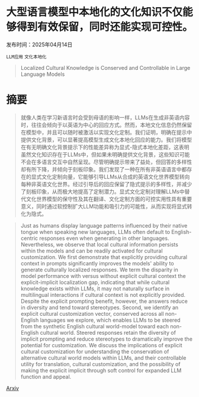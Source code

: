 # 大型语言模型中本地化的文化知识不仅能够得到有效保留，同时还能实现可控性。

发布时间：2025年04月14日

`LLM应用` `文化本地化`

> Localized Cultural Knowledge is Conserved and Controllable in Large Language Models

# 摘要

> 就像人类在学习新语言时会受到母语的影响一样，LLMs在生成非英语内容时，往往会倾向于以英语为中心的回应方式。然而，本地文化信息仍然保留在模型中，并且可以随时被激活以实现文化定制。我们证明，明确在提示中提供文化背景，可以显著提高模型生成文化本地化回应的能力。我们将模型在有无明确文化背景提示下的性能差异称为显式-隐式本地化差距，这表明虽然文化知识存在于LLMs中，但如果未明确提供文化背景，这些知识可能不会在多语言交互中自然呈现。尽管明确提示带来了益处，但回答的多样性却有所下降，并倾向于刻板印象。我们发现了一种在所有非英语语言中都存在的显式文化定制向量，它能够引导LLMs从合成的英语文化世界模型转向每种非英语文化世界。经过引导后的回应保留了隐式提示的多样性，并减少了刻板印象，从而极大地提高了定制潜力。显式文化定制对理解LLMs中替代文化世界模型的保守性及其在翻译、文化定制方面的可控实用性具有重要意义，同时通过软控制扩大LLM功能和吸引力的可能性，从而实现将显式转化为隐式。

> Just as humans display language patterns influenced by their native tongue when speaking new languages, LLMs often default to English-centric responses even when generating in other languages. Nevertheless, we observe that local cultural information persists within the models and can be readily activated for cultural customization. We first demonstrate that explicitly providing cultural context in prompts significantly improves the models' ability to generate culturally localized responses. We term the disparity in model performance with versus without explicit cultural context the explicit-implicit localization gap, indicating that while cultural knowledge exists within LLMs, it may not naturally surface in multilingual interactions if cultural context is not explicitly provided. Despite the explicit prompting benefit, however, the answers reduce in diversity and tend toward stereotypes. Second, we identify an explicit cultural customization vector, conserved across all non-English languages we explore, which enables LLMs to be steered from the synthetic English cultural world-model toward each non-English cultural world. Steered responses retain the diversity of implicit prompting and reduce stereotypes to dramatically improve the potential for customization. We discuss the implications of explicit cultural customization for understanding the conservation of alternative cultural world models within LLMs, and their controllable utility for translation, cultural customization, and the possibility of making the explicit implicit through soft control for expanded LLM function and appeal.

[Arxiv](https://arxiv.org/abs/2504.10191)